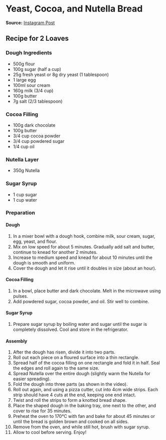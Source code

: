 # Yeast, Cocoa, and Nutella Bread

**Source:** [Instagram Post](https://www.instagram.com/p/Cr2lXzmOjrh/)

## Recipe for 2 Loaves

### Dough Ingredients
- 500g flour
- 100g sugar (half a cup)
- 25g fresh yeast or 8g dry yeast (1 tablespoon)
- 1 large egg
- 100ml sour cream
- 160g milk (3/4 cup)
- 100g butter
- 7g salt (2/3 tablespoon)

### Cocoa Filling
- 100g dark chocolate
- 100g butter
- 3/4 cup cocoa powder
- 3/4 cup powdered sugar
- 1/4 cup oil

### Nutella Layer
- 350g Nutella

### Sugar Syrup
- 1 cup sugar
- 1 cup water

### Preparation

#### Dough
1. In a mixer bowl with a dough hook, combine milk, sour cream, sugar, egg, yeast, and flour.
2. Mix on low speed for about 5 minutes. Gradually add salt and butter, continue to knead for another 2 minutes.
3. Increase to medium speed and knead for about 10 minutes until the dough is smooth and uniform.
4. Cover the dough and let it rise until it doubles in size (about an hour).

#### Cocoa Filling
1. In a bowl, place butter and dark chocolate. Melt in the microwave using pulses.
2. Add powdered sugar, cocoa powder, and oil. Stir well to combine.

#### Sugar Syrup
1. Prepare sugar syrup by boiling water and sugar until the sugar is completely dissolved. Cool and store in the refrigerator.

#### Assembly
1. After the dough has risen, divide it into two parts.
2. Roll out each piece on a floured surface into a thin rectangle.
3. Spread half of the cocoa filling on one rectangle and fold it in half. Seal the edges and roll again to the same size.
4. Spread Nutella over the entire dough (slightly warm the Nutella for easier spreading).
5. Fold the dough into three parts (as shown in the video).
6. Roll out again, and using a pizza cutter, cut into 4cm wide strips. Each strip should have 4 cuts at the end, keeping one end intact.
7. Twist and roll the strips to form a knotted bread shape.
8. Place the shaped dough in the baking tray, one next to the other, and cover to rise for 35 minutes.
9. Preheat the oven to 170°C with fan and bake for about 45 minutes or until the bread is golden brown and cooked on all sides.
10. Remove from the oven, and while still hot, brush with sugar syrup.
11. Allow to cool before serving. Enjoy!
